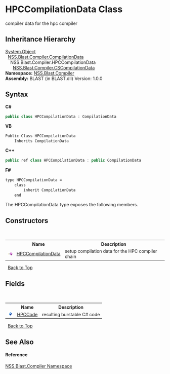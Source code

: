 # HPCCompilationData Class
 

compiler data for the hpc compiler


## Inheritance Hierarchy
<a href="https://docs.microsoft.com/dotnet/api/system.object" target="_blank" rel="noopener noreferrer">System.Object</a><br />&nbsp;&nbsp;<a href="52667f7e-8dc6-6543-e265-fdc90d6834fa.md">NSS.Blast.Compiler.CompilationData</a><br />&nbsp;&nbsp;&nbsp;&nbsp;NSS.Blast.Compiler.HPCCompilationData<br />&nbsp;&nbsp;&nbsp;&nbsp;&nbsp;&nbsp;<a href="0c6307ba-1f61-647f-cfa4-6d7284dd5ec8.md">NSS.Blast.Compiler.CSCompilationData</a><br />
**Namespace:**&nbsp;<a href="26a25caa-f50b-92ad-f15c-dbb9db1493ae.md">NSS.Blast.Compiler</a><br />**Assembly:**&nbsp;BLAST (in BLAST.dll) Version: 1.0.0

## Syntax

**C#**<br />
``` C#
public class HPCCompilationData : CompilationData
```

**VB**<br />
``` VB
Public Class HPCCompilationData
	Inherits CompilationData
```

**C++**<br />
``` C++
public ref class HPCCompilationData : public CompilationData
```

**F#**<br />
``` F#
type HPCCompilationData =  
    class
        inherit CompilationData
    end
```

The HPCCompilationData type exposes the following members.


## Constructors
&nbsp;<table><tr><th></th><th>Name</th><th>Description</th></tr><tr><td>![Public method](media/pubmethod.gif "Public method")</td><td><a href="741938cb-b494-ec91-fa03-89e6b6b207dc.md">HPCCompilationData</a></td><td>
setup compilation data for the HPC compiler chain</td></tr></table>&nbsp;
<a href="#hpccompilationdata-class">Back to Top</a>

## Fields
&nbsp;<table><tr><th></th><th>Name</th><th>Description</th></tr><tr><td>![Public field](media/pubfield.gif "Public field")</td><td><a href="6567c537-0a89-0df7-f296-3e4945b59fcc.md">HPCCode</a></td><td>
resulting burstable C# code</td></tr></table>&nbsp;
<a href="#hpccompilationdata-class">Back to Top</a>

## See Also


#### Reference
<a href="26a25caa-f50b-92ad-f15c-dbb9db1493ae.md">NSS.Blast.Compiler Namespace</a><br />